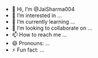 - 👋 Hi, I’m @JaiSharma004
- 👀 I’m interested in ...
- 🌱 I’m currently learning ...
- 💞️ I’m looking to collaborate on ...
- 📫 How to reach me ...
- 😄 Pronouns: ...
- ⚡ Fun fact: ...

<!---
JaiSharma004/JaiSharma004 is a ✨ special ✨ repository because its `README.md` (this file) appears on your GitHub profile.
You can click the Preview link to take a look at your changes.
--->

